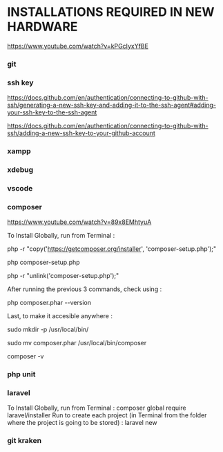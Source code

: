 # INSTALLATIONS REQUIRED IN NEW HARDWARE
https://www.youtube.com/watch?v=kPGcIyxYfBE

### git

### ssh key
https://docs.github.com/en/authentication/connecting-to-github-with-ssh/generating-a-new-ssh-key-and-adding-it-to-the-ssh-agent#adding-your-ssh-key-to-the-ssh-agent

https://docs.github.com/en/authentication/connecting-to-github-with-ssh/adding-a-new-ssh-key-to-your-github-account

### xampp

### xdebug

### vscode


### composer
https://www.youtube.com/watch?v=89x8EMhtyuA

To Install Globally, run from Terminal :

php -r "copy('https://getcomposer.org/installer', 'composer-setup.php');"

php composer-setup.php

php -r "unlink('composer-setup.php');"

After running the previous 3 commands, check using :

php composer.phar --version

Last, to make it accesible anywhere :

sudo mkdir -p /usr/local/bin/

sudo mv composer.phar /usr/local/bin/composer

composer -v


### php unit

### laravel
To Install Globally, run from Terminal :
composer global require laravel/installer
Run to create each project (in Terminal from the folder where the project is going to be stored) :
laravel new <project name>

### git kraken
